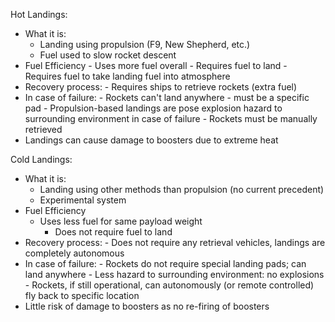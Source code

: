 Hot Landings: 
- What it is:
     - Landing using propulsion (F9, New Shepherd, etc.)
     - Fuel used to slow rocket descent
- Fuel Efficiency
       - Uses more fuel overall
           - Requires fuel to land
           - Requires fuel to take landing fuel into atmosphere
- Recovery process:
       - Requires ships to retrieve rockets (extra fuel)
- In case of failure:
       - Rockets can't land anywhere - must be a specific pad
       - Propulsion-based landings are pose explosion hazard to surrounding environment in case of failure
       - Rockets must be manually retrieved
- Landings can cause damage to boosters due to extreme heat

Cold Landings:
- What it is:
    - Landing using other methods than propulsion (no current precedent)
    - Experimental system
- Fuel Efficiency
    - Uses less fuel for same payload weight
        - Does not require fuel to land
- Recovery process:
       - Does not require any retrieval vehicles, landings are completely autonomous
- In case of failure:
       - Rockets do not require special landing pads; can land anywhere
       - Less hazard to surrounding environment: no explosions
       - Rockets, if still operational, can autonomously (or remote controlled) fly back to specific location
- Little risk of damage to boosters as no re-firing of boosters

